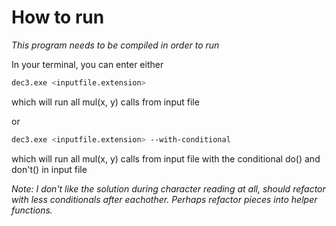 # How to run

<i>This program needs to be compiled in order to run</i>

In your terminal, you can enter either

```bash
dec3.exe <inputfile.extension>
```

which will run all mul(x, y) calls from input file

or

```bash
dec3.exe <inputfile.extension> --with-conditional
```

which will run all mul(x, y) calls from input file with the conditional do() and don't() in input file

<i>Note: I don't like the solution during character reading at all, should refactor with less conditionals after eachother. Perhaps refactor pieces into helper functions.</i>
